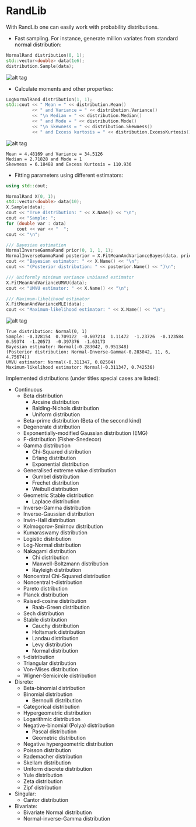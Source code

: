# RandLib

With RandLib one can easily work with probability distributions.
* Fast sampling. For instance, generate million variates from standard normal distribution:
```c++
NormalRand distribution(0, 1);
std::vector<double> data(1e6);
distribution.Sample(data);
```
![alt tag](https://github.com/StochasticEngineer/RandLib/blob/master/images/standardNormal.png)

* Calculate moments and other properties:
```c++
LogNormalRand distribution(1, 1);
std::cout << " Mean = " << distribution.Mean()
          << " and Variance = " << distribution.Variance()
          << "\n Median = " << distribution.Median()
          << " and Mode = " << distribution.Mode()
          << "\n Skewness = " << distribution.Skewness()
          << " and Excess kurtosis = " << distribution.ExcessKurtosis();
```
![alt tag](https://github.com/StochasticEngineer/RandLib/blob/master/images/lognormal11.png)
```
Mean = 4.48169 and Variance = 34.5126
Median = 2.71828 and Mode = 1
Skewness = 6.18488 and Excess Kurtosis = 110.936
```
* Fitting parameters using different estimators:
```c++
using std::cout;

NormalRand X(0, 1);
std::vector<double> data(10);
X.Sample(data);
cout << "True distribution: " << X.Name() << "\n";
cout << "Sample: ";
for (double var : data)
    cout << var << "  ";
cout << "\n";

/// Bayesian estimation
NormalInverseGammaRand prior(0, 1, 1, 1);
NormalInverseGammaRand posterior = X.FitMeanAndVarianceBayes(data, prior);
cout << "Bayesian estimator: " << X.Name() << "\n";
cout << "(Posterior distribution: " << posterior.Name() << ")\n";

/// Uniformly minimum variance unbiased estimator
X.FitMeanAndVarianceUMVU(data);
cout << "UMVU estimator: " << X.Name() << "\n";

/// Maximum-likelihood estimator
X.FitMeanAndVarianceMLE(data);
cout << "Maximum-likelihood estimator: " << X.Name() << "\n";
```
![alt tag](https://github.com/StochasticEngineer/RandLib/blob/master/images/normalFit.png)
```
True distribution: Normal(0, 1)
Sample: -0.328154  0.709122  -0.607214  1.11472  -1.23726  -0.123584  0.59374  -1.20573  -0.397376  -1.63173
Bayesian estimator: Normal(-0.283042, 0.951348)
(Posterior distribution: Normal-Inverse-Gamma(-0.283042, 11, 6, 4.75674))
UMVU estimator: Normal(-0.311347, 0.82504)
Maximum-likelihood estimator: Normal(-0.311347, 0.742536)
```

Implemented distributions (under titles special cases are listed):
* Continuous
  * Beta distribution
    * Arcsine distribution
    * Balding-Nichols distribution
    * Uniform distribution
  * Beta-prime distribution (Beta of the second kind)
  * Degenerate distribution
  * Exponentially-modified Gaussian distribution (EMG)
  * F-distribution (Fisher-Snedecor)
  * Gamma distribution
    * Chi-Squared distribution
    * Erlang distribution
    * Exponential distribution
  * Generalised extreme value distribution
    * Gumbel distribution
    * Frechet distribution
    * Weibull distribution
  * Geometric Stable distribution
    * Laplace distribution
  * Inverse-Gamma distribution
  * Inverse-Gaussian distribution
  * Irwin-Hall distribution
  * Kolmogorov-Smirnov distribution
  * Kumaraswamy distribution
  * Logistic distribution
  * Log-Normal distribution
  * Nakagami distribution
    * Chi distribution
    * Maxwell-Boltzmann distribution
    * Rayleigh distribution
  * Noncentral Chi-Squared distribution
  * Noncentral t-distribution
  * Pareto distribution
  * Planck distribution
  * Raised-cosine distribution
    * Raab-Green distribution
  * Sech distribution
  * Stable distribution
    * Cauchy distribution
    * Holtsmark distribution
    * Landau distribution
    * Levy distribution
    * Normal distribution
  * t-distribution
  * Triangular distribution
  * Von-Mises distribution
  * Wigner-Semicircle distribution
* Disrete:
  * Beta-binomial distribution
  * Binomial distribution
    * Bernoulli distribution
  * Categorical distribution
  * Hypergeometric distribution
  * Logarithmic distribution
  * Negative-binomial (Polya) distribution
    * Pascal distribution
    * Geometric distribution
  * Negative hypergeometric distribution
  * Poisson distribution
  * Rademacher distribution
  * Skellam distribution
  * Uniform discrete distribution
  * Yule distribution
  * Zeta distribution
  * Zipf distribution
* Singular:
  * Cantor distribution
* Bivariate:
  * Bivariate Normal distribution
  * Normal-inverse-Gamma distribution
  
  

